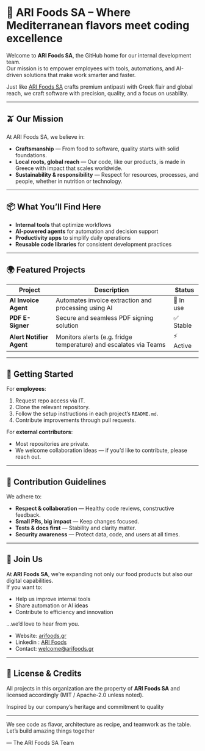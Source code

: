 # 🌿 ARI Foods SA – Where Mediterranean flavors meet coding excellence

Welcome to **ARI Foods SA**, the GitHub home for our internal development team.  
Our mission is to empower employees with tools, automations, and AI-driven solutions that make work smarter and faster.  

Just like [ARI Foods SA](https://arifoods.gr) crafts premium antipasti with Greek flair and global reach, we craft software with precision, quality, and a focus on usability.

---

## 🫒 Our Mission

At ARI Foods SA, we believe in:

- **Craftsmanship** — From food to software, quality starts with solid foundations.  
- **Local roots, global reach** — Our code, like our products, is made in Greece with impact that scales worldwide.  
- **Sustainability & responsibility** — Respect for resources, processes, and people, whether in nutrition or technology.  

---

## 📦 What You’ll Find Here

- **Internal tools** that optimize workflows  
- **AI-powered agents** for automation and decision support  
- **Productivity apps** to simplify daily operations  
- **Reusable code libraries** for consistent development practices  

---

## 🌍 Featured Projects

| Project | Description | Status |
|---------|-------------|--------|
| **AI Invoice Agent** | Automates invoice extraction and processing using AI | 🚀 In use |
| **PDF E-Signer** | Secure and seamless PDF signing solution | ✅ Stable |
| **Alert Notifier Agent** | Monitors alerts (e.g. fridge temperature) and escalates via Teams | ⚡ Active |

---

## 🚀 Getting Started

For **employees**:  
1. Request repo access via IT.  
2. Clone the relevant repository.  
3. Follow the setup instructions in each project’s `README.md`.  
4. Contribute improvements through pull requests.  

For **external contributors**:  
- Most repositories are private.  
- We welcome collaboration ideas — if you’d like to contribute, please reach out.  

---

## 🧩 Contribution Guidelines

We adhere to:

- **Respect & collaboration** — Healthy code reviews, constructive feedback.  
- **Small PRs, big impact** — Keep changes focused.  
- **Tests & docs first** — Stability and clarity matter.  
- **Security awareness** — Protect data, code, and users at all times.  

---

## 🤝 Join Us

At **ARI Foods SA**, we’re expanding not only our food products but also our digital capabilities.  
If you want to:

- Help us improve internal tools  
- Share automation or AI ideas  
- Contribute to efficiency and innovation  

…we’d love to hear from you.  

- Website: [arifoods.gr](https://arifoods.gr)  
- Linkedin : [ARI Foods](https://www.linkedin.com/company/arifoodsgr/posts/?feedView=all) 
- Contact: welcome@arifoods.gr

---

## 📜 License & Credits

All projects in this organization are the property of **ARI Foods SA** and licensed accordingly (MIT / Apache-2.0 unless noted).  

Inspired by our company’s heritage and commitment to quality 

---

We see code as flavor, architecture as recipe, and teamwork as the table.  
Let’s build amazing things together 

— The ARI Foods SA Team  

